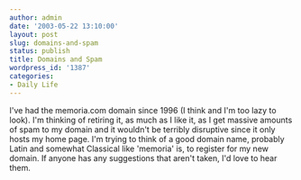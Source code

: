 ```yaml
---
author: admin
date: '2003-05-22 13:10:00'
layout: post
slug: domains-and-spam
status: publish
title: Domains and Spam
wordpress_id: '1387'
categories:
- Daily Life
---
```


I've had the memoria.com domain since 1996 (I think and I'm too lazy to
look). I'm thinking of retiring it, as much as I like it, as I get
massive amounts of spam to my domain and it wouldn't be terribly
disruptive since it only hosts my home page. I'm trying to think of a
good domain name, probably Latin and somewhat Classical like 'memoria'
is, to register for my new domain. If anyone has any suggestions that
aren't taken, I'd love to hear them.
